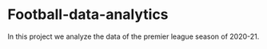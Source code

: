 # Football-data-analytics

In this project we analyze the data of the premier league season of 2020-21. 
